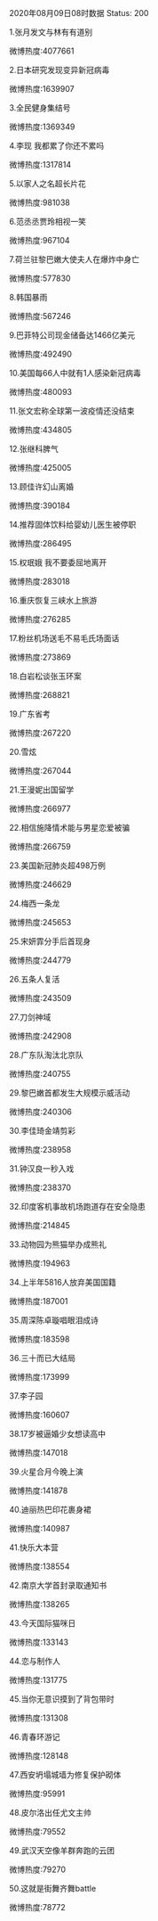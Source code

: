2020年08月09日08时数据
Status: 200

1.张月发文与林有有道别

微博热度:4077661

2.日本研究发现变异新冠病毒

微博热度:1639907

3.全民健身集结号

微博热度:1369349

4.李现 我都累了你还不累吗

微博热度:1317814

5.以家人之名超长片花

微博热度:981038

6.范丞丞贾玲相视一笑

微博热度:967104

7.荷兰驻黎巴嫩大使夫人在爆炸中身亡

微博热度:577830

8.韩国暴雨

微博热度:567246

9.巴菲特公司现金储备达1466亿美元

微博热度:492490

10.美国每66人中就有1人感染新冠病毒

微博热度:480093

11.张文宏称全球第一波疫情还没结束

微博热度:434805

12.张继科脾气

微博热度:425005

13.顾佳许幻山离婚

微博热度:390184

14.推荐固体饮料给婴幼儿医生被停职

微博热度:286495

15.权珉娥 我不要委屈地离开

微博热度:283018

16.重庆恢复三峡水上旅游

微博热度:276285

17.粉丝机场送毛不易毛氏场面话

微博热度:273869

18.白岩松谈张玉环案

微博热度:268821

19.广东省考

微博热度:267220

20.雪炫

微博热度:267044

21.王漫妮出国留学

微博热度:266977

22.相信施降情术能与男星恋爱被骗

微博热度:266759

23.美国新冠肺炎超498万例

微博热度:246629

24.梅西一条龙

微博热度:245653

25.宋妍霏分手后首现身

微博热度:244779

26.五条人复活

微博热度:243509

27.刀剑神域

微博热度:242908

28.广东队淘汰北京队

微博热度:240755

29.黎巴嫩首都发生大规模示威活动

微博热度:240306

30.李佳琦金靖剪彩

微博热度:238958

31.钟汉良一秒入戏

微博热度:238370

32.印度客机事故机场跑道存在安全隐患

微博热度:214845

33.动物园为熊猫举办成熊礼

微博热度:194963

34.上半年5816人放弃美国国籍

微博热度:187001

35.周深陈卓璇唱眼泪成诗

微博热度:183598

36.三十而已大结局

微博热度:173999

37.李子园

微博热度:160607

38.17岁被逼婚少女想读高中

微博热度:147018

39.火星合月今晚上演

微博热度:141878

40.迪丽热巴印花裹身裙

微博热度:140987

41.快乐大本营

微博热度:138554

42.南京大学首封录取通知书

微博热度:138265

43.今天国际猫咪日

微博热度:133143

44.恋与制作人

微博热度:131775

45.当你无意识摸到了背包带时

微博热度:131308

46.青春环游记

微博热度:128148

47.西安坍塌城墙为修复保护砌体

微博热度:95991

48.皮尔洛出任尤文主帅

微博热度:79552

49.武汉天空像羊群奔跑的云团

微博热度:79270

50.这就是街舞齐舞battle

微博热度:78772

